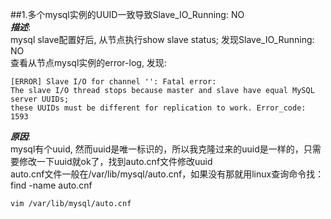 ##1.多个mysql实例的UUID一致导致Slave_IO_Running: NO  
***描述***:  
mysql slave配置好后, 从节点执行show slave status; 发现Slave_IO_Running: NO  
查看从节点mysql实例的error-log, 发现: 
```
[ERROR] Slave I/O for channel '': Fatal error:   
The slave I/O thread stops because master and slave have equal MySQL server UUIDs;  
these UUIDs must be different for replication to work. Error_code: 1593  
```
***原因***:  
mysql有个uuid, 然而uuid是唯一标识的，所以我克隆过来的uuid是一样的，只需要修改一下uuid就ok了，找到auto.cnf文件修改uuid  
auto.cnf文件一般在/var/lib/mysql/auto.cnf，如果没有那就用linux查询命令找：find -name auto.cnf    
```bash
vim /var/lib/mysql/auto.cnf  
```